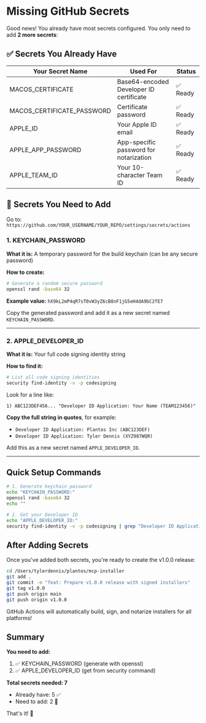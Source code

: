 # Missing GitHub Secrets

Good news! You already have most secrets configured. You only need to add **2 more secrets**:

## ✅ Secrets You Already Have

| Your Secret Name | Used For | Status |
|------------------|----------|--------|
| MACOS_CERTIFICATE | Base64-encoded Developer ID certificate | ✅ Ready |
| MACOS_CERTIFICATE_PASSWORD | Certificate password | ✅ Ready |
| APPLE_ID | Your Apple ID email | ✅ Ready |
| APPLE_APP_PASSWORD | App-specific password for notarization | ✅ Ready |
| APPLE_TEAM_ID | Your 10-character Team ID | ✅ Ready |

## 🔴 Secrets You Need to Add

Go to: `https://github.com/YOUR_USERNAME/YOUR_REPO/settings/secrets/actions`

### 1. KEYCHAIN_PASSWORD

**What it is:** A temporary password for the build keychain (can be any secure password)

**How to create:**
```bash
# Generate a random secure password
openssl rand -base64 32
```

**Example value:** `hX9kL2mP4qR7sT0vW3yZ6cB8nF1jG5eH4dA9bC2fE7`

Copy the generated password and add it as a new secret named `KEYCHAIN_PASSWORD`.

---

### 2. APPLE_DEVELOPER_ID

**What it is:** Your full code signing identity string

**How to find it:**
```bash
# List all code signing identities
security find-identity -v -p codesigning
```

Look for a line like:
```
1) ABC123DEF456... "Developer ID Application: Your Name (TEAM123456)"
```

**Copy the full string in quotes**, for example:
- `Developer ID Application: Plantos Inc (ABC123DEF)`
- `Developer ID Application: Tyler Dennis (XYZ987WQR)`

Add this as a new secret named `APPLE_DEVELOPER_ID`.

---

## Quick Setup Commands

```bash
# 1. Generate keychain password
echo "KEYCHAIN_PASSWORD:"
openssl rand -base64 32
echo ""

# 2. Get your Developer ID
echo "APPLE_DEVELOPER_ID:"
security find-identity -v -p codesigning | grep "Developer ID Application"
```

## After Adding Secrets

Once you've added both secrets, you're ready to create the v1.0.0 release:

```bash
cd /Users/tylerdennis/plantos/mcp-installer
git add .
git commit -m "feat: Prepare v1.0.0 release with signed installers"
git tag v1.0.0
git push origin main
git push origin v1.0.0
```

GitHub Actions will automatically build, sign, and notarize installers for all platforms!

## Summary

**You need to add:**
1. ✅ KEYCHAIN_PASSWORD (generate with openssl)
2. ✅ APPLE_DEVELOPER_ID (get from security command)

**Total secrets needed: 7**
- Already have: 5 ✅
- Need to add: 2 🔴

That's it! 🎉
